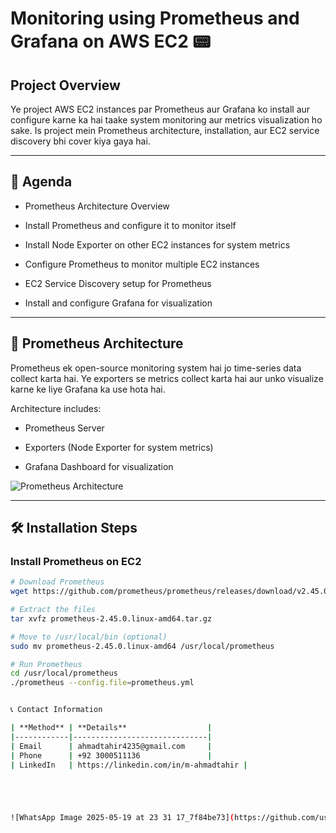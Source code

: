 # **Monitoring using Prometheus and Grafana on AWS EC2 📟**

## **Project Overview**

Ye project AWS EC2 instances par Prometheus aur Grafana ko install aur configure karne ka hai taake system monitoring aur metrics visualization ho sake. Is project mein Prometheus architecture, installation, aur EC2 service discovery bhi cover kiya gaya hai.

---

## **📌 Agenda**

- Prometheus Architecture Overview  

- Install Prometheus and configure it to monitor itself  

- Install Node Exporter on other EC2 instances for system metrics  

- Configure Prometheus to monitor multiple EC2 instances  

- EC2 Service Discovery setup for Prometheus  

- Install and configure Grafana for visualization  

---

## **📡 Prometheus Architecture**

Prometheus ek open-source monitoring system hai jo time-series data collect karta hai. Ye exporters se metrics collect karta hai aur unko visualize karne ke liye Grafana ka use hota hai.

Architecture includes:  

- Prometheus Server  

- Exporters (Node Exporter for system metrics)  

- Grafana Dashboard for visualization  

![Prometheus Architecture](images/prometheus_architecture.png)

---

## **🛠️ Installation Steps**

### **Install Prometheus on EC2**

```bash
# Download Prometheus
wget https://github.com/prometheus/prometheus/releases/download/v2.45.0/prometheus-2.45.0.linux-amd64.tar.gz

# Extract the files
tar xvfz prometheus-2.45.0.linux-amd64.tar.gz

# Move to /usr/local/bin (optional)
sudo mv prometheus-2.45.0.linux-amd64 /usr/local/prometheus

# Run Prometheus
cd /usr/local/prometheus
./prometheus --config.file=prometheus.yml


📞 Contact Information

| **Method** | **Details**                  |
|------------|------------------------------|
| Email      | ahmadtahir4235@gmail.com     |
| Phone      | +92 3000511136               |
| LinkedIn   | https://linkedin.com/in/m-ahmadtahir |





![WhatsApp Image 2025-05-19 at 23 31 17_7f84be73](https://github.com/user-attachments/assets/eea1ca60-298e-4b1d-82e6-3c8ddec2cb78)

